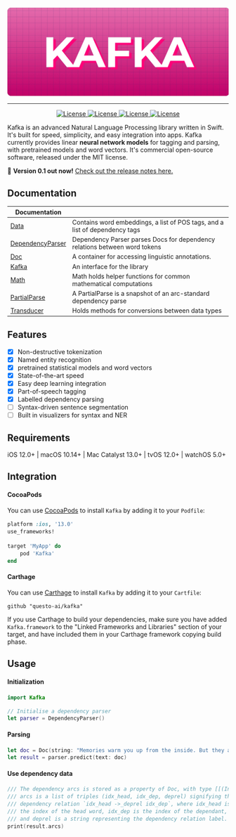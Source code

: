 <div align="center">
    <br>
    <img src="https://github.com/questo-ai/kafka/raw/master/docs/Header.jpg" width="600"/>
    <hr/>
</div>
<p align="center">
    <a href="#">
        <img alt="License" src="https://github.com/questo-ai/kafka/workflows/CI/badge.svg">
    </a>
    <a href=#"">
        <img alt="License" src="https://img.shields.io/badge/platform-iOS-violet.svg">
    </a>
    <a href="#">
        <img alt="License" src="https://img.shields.io/badge/language-swift-orange.svg">
    </a>
    <a href="https://github.com/questo-ai/kafka/blob/master/LICENSE">
        <img alt="License" src="https://img.shields.io/badge/License-MIT-blue.svg">
    </a>
</p>

Kafka is an advanced Natural Language Processing library written in Swift. It's built for speed, simplicity, and easy integration into apps. Kafka currently provides linear **neural network models** for tagging and parsing, with pretrained models and word vectors. It's commercial open-source software, released under the MIT license.

💫 **Version 0.1 out now!**
[Check out the release notes here.](https://github.com/questo-ai/kafka/releases)

## Documentation

| Documentation      |                                                                |
| ------------------ | -------------------------------------------------------------- |
| [Data]             | Contains word embeddings, a list of POS tags, and a list of dependency tags
| [DependencyParser] | Dependency Parser parses Docs for dependency relations between word tokens
| [Doc]              | A container for accessing linguistic annotations.
| [Kafka]            | An interface for the library
| [Math]             | Math holds helper functions for common mathematical computations
| [PartialParse]     | A PartialParse is a snapshot of an arc-standard dependency parse
| [Transducer]       | Holds methods for conversions between data types

[Data]: https://github.com/questo-ai/kafka/docs/Data.md
[DependencyParser]: https://github.com/questo-ai/kafka/docs/DependencyParser.md
[Doc]: https://github.com/questo-ai/kafka/docs/Doc.md
[Kafka]: https://github.com/questo-ai/kafka/docs/Kafka.md
[Math]: https://github.com/questo-ai/kafka/docs/Math.md
[PartialParse]: https://github.com/questo-ai/kafka/docs/PartialParse.md
[Transducer]: https://github.com/questo-ai/kafka/docs/Transducer.md

## Features
- [x] Non-destructive tokenization
- [x] Named entity recognition
- [x] pretrained statistical models and word vectors
- [x] State-of-the-art speed
- [x] Easy deep learning integration
- [x] Part-of-speech tagging
- [x] Labelled dependency parsing
- [ ] Syntax-driven sentence segmentation
- [ ] Built in visualizers for syntax and NER
## Requirements
iOS 12.0+ | macOS 10.14+ | Mac Catalyst 13.0+ | tvOS 12.0+ | watchOS 5.0+
## Integration
#### CocoaPods

You can use [CocoaPods](http://cocoapods.org/) to install `Kafka` by adding it to your `Podfile`:

```ruby
platform :ios, '13.0'
use_frameworks!

target 'MyApp' do
    pod 'Kafka'
end
```

#### Carthage
You can use [Carthage](https://github.com/Carthage/Carthage) to install `Kafka` by adding it to your `Cartfile`:

```
github "questo-ai/kafka"
```

If you use Carthage to build your dependencies, make sure you have added `Kafka.framework` to the "Linked Frameworks and Libraries" section of your target, and have included them in your Carthage framework copying build phase.

## Usage
#### Initialization

```swift
import Kafka
```

```swift
// Initialise a dependency parser
let parser = DependencyParser()
```

#### Parsing

```swift
let doc = Doc(string: "Memories warm you up from the inside. But they also tear you apart.") // From Haruki Murakami, Kafka on the Shore
let result = parser.predict(text: doc)
```
#### Use dependency data
```swift
/// The dependency arcs is stored as a property of Doc, with type [[(Int, Int, String)]]
/// arcs is a list of triples (idx_head, idx_dep, deprel) signifying the
/// dependency relation `idx_head ->_deprel idx_dep`, where idx_head is
/// the index of the head word, idx_dep is the index of the dependant,
/// and deprel is a string representing the dependency relation label.
print(result.arcs)
```
